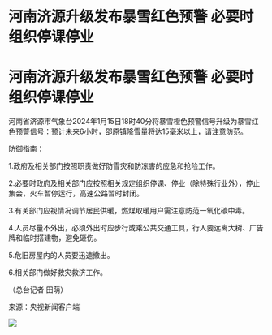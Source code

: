 # 河南济源升级发布暴雪红色预警 必要时组织停课停业

# 河南济源升级发布暴雪红色预警 必要时组织停课停业

河南省济源市气象台2024年1月15日18时40分将暴雪橙色预警信号升级为暴雪红色预警信号：预计未来6小时，邵原镇降雪量将达15毫米以上，请注意防范。

防御指南：

1.政府及相关部门按照职责做好防雪灾和防冻害的应急和抢险工作。

2.必要时政府及相关部门应按照相关规定组织停课、停业（除特殊行业外），停止集会，火车暂停运行，高速公路暂时封闭。

3.有关部门应视情况调节居民供暖，燃煤取暖用户需注意防范一氧化碳中毒。

4.人员尽量不外出，必须外出时应步行或乘公共交通工具，行人要远离大树、广告牌和临时搭建物，避免砸伤。

5.危旧房屋内的人员要迅速撤出。

6.相关部门做好救灾救济工作。

（总台记者 田萌）

来源：央视新闻客户端

![](https://inews.gtimg.com/om_bt/O31qS7M3D8Dxw8eYLxeb5oYqgzLS0_PO1BQkSQDhbWvD8AA/1000)

